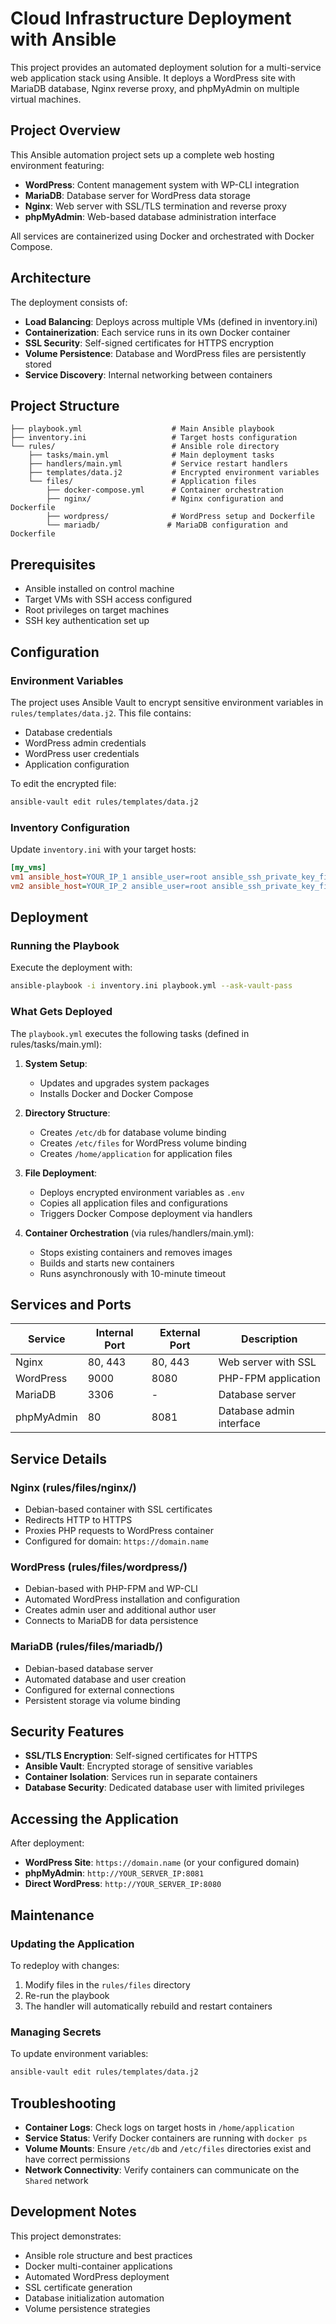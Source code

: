 # Cloud Infrastructure Deployment with Ansible

This project provides an automated deployment solution for a multi-service web application stack using Ansible. It deploys a WordPress site with MariaDB database, Nginx reverse proxy, and phpMyAdmin on multiple virtual machines.

## Project Overview

This Ansible automation project sets up a complete web hosting environment featuring:

- **WordPress**: Content management system with WP-CLI integration
- **MariaDB**: Database server for WordPress data storage
- **Nginx**: Web server with SSL/TLS termination and reverse proxy
- **phpMyAdmin**: Web-based database administration interface

All services are containerized using Docker and orchestrated with Docker Compose.

## Architecture

The deployment consists of:

- **Load Balancing**: Deploys across multiple VMs (defined in inventory.ini)
- **Containerization**: Each service runs in its own Docker container
- **SSL Security**: Self-signed certificates for HTTPS encryption
- **Volume Persistence**: Database and WordPress files are persistently stored
- **Service Discovery**: Internal networking between containers

## Project Structure

```
├── playbook.yml                    # Main Ansible playbook
├── inventory.ini                   # Target hosts configuration
└── rules/                          # Ansible role directory
    ├── tasks/main.yml              # Main deployment tasks
    ├── handlers/main.yml           # Service restart handlers
    ├── templates/data.j2           # Encrypted environment variables
    └── files/                      # Application files
        ├── docker-compose.yml      # Container orchestration
        ├── nginx/                  # Nginx configuration and Dockerfile
        ├── wordpress/              # WordPress setup and Dockerfile
        └── mariadb/               # MariaDB configuration and Dockerfile
```

## Prerequisites

- Ansible installed on control machine
- Target VMs with SSH access configured
- Root privileges on target machines
- SSH key authentication set up

## Configuration

### Environment Variables

The project uses Ansible Vault to encrypt sensitive environment variables in `rules/templates/data.j2`. This file contains:

- Database credentials
- WordPress admin credentials
- WordPress user credentials
- Application configuration

To edit the encrypted file:
```bash
ansible-vault edit rules/templates/data.j2
```

### Inventory Configuration

Update `inventory.ini` with your target hosts:

```ini
[my_vms]
vm1 ansible_host=YOUR_IP_1 ansible_user=root ansible_ssh_private_key_file=~/.ssh/id_rsa
vm2 ansible_host=YOUR_IP_2 ansible_user=root ansible_ssh_private_key_file=~/.ssh/id_rsa
```

## Deployment

### Running the Playbook

Execute the deployment with:

```bash
ansible-playbook -i inventory.ini playbook.yml --ask-vault-pass
```

### What Gets Deployed

The `playbook.yml` executes the following tasks (defined in rules/tasks/main.yml):

1. **System Setup**:
   - Updates and upgrades system packages
   - Installs Docker and Docker Compose

2. **Directory Structure**:
   - Creates `/etc/db` for database volume binding
   - Creates `/etc/files` for WordPress volume binding  
   - Creates `/home/application` for application files

3. **File Deployment**:
   - Deploys encrypted environment variables as `.env`
   - Copies all application files and configurations
   - Triggers Docker Compose deployment via handlers

4. **Container Orchestration** (via rules/handlers/main.yml):
   - Stops existing containers and removes images
   - Builds and starts new containers
   - Runs asynchronously with 10-minute timeout

## Services and Ports

| Service | Internal Port | External Port | Description |
|---------|--------------|---------------|-------------|
| Nginx | 80, 443 | 80, 443 | Web server with SSL |
| WordPress | 9000 | 8080 | PHP-FPM application |
| MariaDB | 3306 | - | Database server |
| phpMyAdmin | 80 | 8081 | Database admin interface |

## Service Details

### Nginx (rules/files/nginx/)
- Debian-based container with SSL certificates
- Redirects HTTP to HTTPS
- Proxies PHP requests to WordPress container
- Configured for domain: `https://domain.name`

### WordPress (rules/files/wordpress/)
- Debian-based with PHP-FPM and WP-CLI
- Automated WordPress installation and configuration
- Creates admin user and additional author user
- Connects to MariaDB for data persistence

### MariaDB (rules/files/mariadb/)
- Debian-based database server
- Automated database and user creation
- Configured for external connections
- Persistent storage via volume binding

## Security Features

- **SSL/TLS Encryption**: Self-signed certificates for HTTPS
- **Ansible Vault**: Encrypted storage of sensitive variables
- **Container Isolation**: Services run in separate containers
- **Database Security**: Dedicated database user with limited privileges

## Accessing the Application

After deployment:

- **WordPress Site**: `https://domain.name` (or your configured domain)
- **phpMyAdmin**: `http://YOUR_SERVER_IP:8081`
- **Direct WordPress**: `http://YOUR_SERVER_IP:8080`

## Maintenance

### Updating the Application

To redeploy with changes:
1. Modify files in the `rules/files` directory
2. Re-run the playbook
3. The handler will automatically rebuild and restart containers

### Managing Secrets

To update environment variables:
```bash
ansible-vault edit rules/templates/data.j2
```

## Troubleshooting

- **Container Logs**: Check logs on target hosts in `/home/application`
- **Service Status**: Verify Docker containers are running with `docker ps`
- **Volume Mounts**: Ensure `/etc/db` and `/etc/files` directories exist and have correct permissions
- **Network Connectivity**: Verify containers can communicate on the `Shared` network

## Development Notes

This project demonstrates:
- Ansible role structure and best practices
- Docker multi-container applications
- Automated WordPress deployment
- SSL certificate generation
- Database initialization automation
- Volume persistence strategies